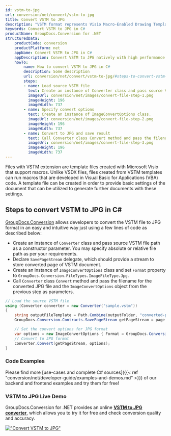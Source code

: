 ```yaml
---
id: vstm-to-jpg
url: conversion/net/convert/vstm-to-jpg
title: Convert VSTM to JPG
description: "VSTM format represents Visio Macro-Enabled Drawing Template with .vstm extension. Learn how to convert VSTM to JPG file programmatically in C# language using GroupDocs.Conversion for .NET library."
keywords: Convert VSTM to JPG in C#
productName: GroupDocs.Conversion for .NET
structuredData:
    productCode: conversion
    productPlatform: net
    appName: Convert VSTM to JPG in C#
    appDescription: Convert VSTM to JPG natively with high performance using C# language and server side GroupDocs.Conversion for .NET APIs, without the use of any software like Microsoft or Open Office.
    howTo:
        name: How to convert VSTM to JPG in C# 
        description: Some description
        url: conversion/net/convert/vstm-to-jpg/#steps-to-convert-vstm-to-jpg-in-c
        steps:
        - name: Load source VSTM file 
          text: Create an instance of Converter class and pass source VSTM file path as a constructor parameter. You may specify absolute or relative file path as per your requirements. 
          imageUrl: conversion/net/images/convert-file-step-1.png
          imageHeight: 196
          imageWidth: 737
        - name: Specify convert options 
          text: Create an instance of ImageConvertOptions class.
          imageUrl: conversion/net/images/convert-file-step-2.png
          imageHeight: 196
          imageWidth: 737
        - name: Convert to JPG and save result 
          text: Call Converter class Convert method and pass the filename for the converted HTML file and the ImageConvertOptions object from the previous step as parameters.
          imageUrl: conversion/net/images/convert-file-step-3.png
          imageHeight: 196
          imageWidth: 737
---
```


Files with VSTM extension are template files created with Microsoft Visio that support macros. Unlike VSDX files, files created from VSTM templates can run macros that are developed in Visual Basic for Applications (VBA) code. A template file can be created in order to provide basic settings of the document that can be utilized to generate further documents with these settings.

## Steps to convert VSTM to JPG in C#

[GroupDocs.Conversion](https://products.groupdocs.com/conversion/net) allows developers to convert the VSTM file to JPG format in an easy and intuitive way just using a few lines of code as described below:

* Create an instance of `Converter` class and pass source VSTM file path as a constructor parameter. You may specify absolute or relative file path as per your requirements. 
* Declare `SavePageStream` delegate, which should provide a stream to store converted page of VSTM document.
* Create an instance of `ImageConvertOptions` class and set `Format` property to `GroupDocs.Conversion.FileTypes.ImageFileType.Jpg`.
* Call `Converter` class `Convert` method and pass the filename for the converted JPG file and the `ImageConvertOptions` object from the previous step as parameters.

```csharp
// Load the source VSTM file
using (Converter converter = new Converter("sample.vstm"))
{
    string outputFileTemplate = Path.Combine(outputFolder, "converted-page-{0}.jpg");
    GroupDocs.Conversion.Contracts.SavePageStream getPageStream = page => new FileStream(string.Format(outputFileTemplate, page), FileMode.Create);

    // Set the convert options for JPG format
    var options = new ImageConvertOptions { Format = GroupDocs.Conversion.FileTypes.ImageFileType.Jpg };   
    // Convert to JPG format
    converter.Convert(getPageStream, options);
}
```

### Code Examples

Please find more [use-cases and complete C# sources]({{< ref "conversion/net/developer-guide/examples-and-demos.md" >}}) of our backend and frontend examples and try them for free!

### VSTM to JPG Live Demo

GroupDocs.Conversion for .NET provides an online [**VSTM to JPG converter**](https://products.groupdocs.app/conversion/vstm-to-jpg), which allows you to try it for free and check conversion quality and accuracy.

[!["Convert VSTM to JPG"](conversion/net/images/convert-to-jpg/convert-vstm-to-jpg.png)](https://products.groupdocs.app/conversion/vstm-to-jpg)
